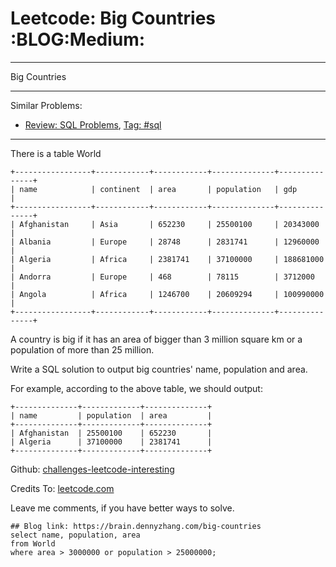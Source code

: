 # Leetcode: Big Countries     :BLOG:Medium:


---

Big Countries  

---

Similar Problems:  
-   [Review: SQL Problems](https://brain.dennyzhang.com/review-sql), [Tag: #sql](https://brain.dennyzhang.com/tag/sql)

---

There is a table World  

    +-----------------+------------+------------+--------------+---------------+
    | name            | continent  | area       | population   | gdp           |
    +-----------------+------------+------------+--------------+---------------+
    | Afghanistan     | Asia       | 652230     | 25500100     | 20343000      |
    | Albania         | Europe     | 28748      | 2831741      | 12960000      |
    | Algeria         | Africa     | 2381741    | 37100000     | 188681000     |
    | Andorra         | Europe     | 468        | 78115        | 3712000       |
    | Angola          | Africa     | 1246700    | 20609294     | 100990000     |
    +-----------------+------------+------------+--------------+---------------+

A country is big if it has an area of bigger than 3 million square km or a population of more than 25 million.  

Write a SQL solution to output big countries' name, population and area.  

For example, according to the above table, we should output:  

    +--------------+-------------+--------------+
    | name         | population  | area         |
    +--------------+-------------+--------------+
    | Afghanistan  | 25500100    | 652230       |
    | Algeria      | 37100000    | 2381741      |
    +--------------+-------------+--------------+

Github: [challenges-leetcode-interesting](https://github.com/DennyZhang/challenges-leetcode-interesting/tree/master/big-countries)  

Credits To: [leetcode.com](https://leetcode.com/problems/big-countries/description/)  

Leave me comments, if you have better ways to solve.  

    ## Blog link: https://brain.dennyzhang.com/big-countries
    select name, population, area
    from World
    where area > 3000000 or population > 25000000;